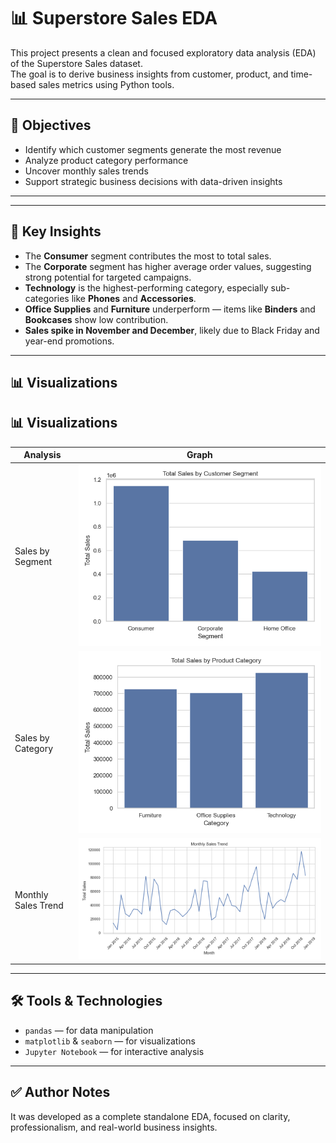 # 📊 Superstore Sales EDA

This project presents a clean and focused exploratory data analysis (EDA) of the Superstore Sales dataset.  
The goal is to derive business insights from customer, product, and time-based sales metrics using Python tools.

---

## 🎯 Objectives

- Identify which customer segments generate the most revenue
- Analyze product category performance
- Uncover monthly sales trends
- Support strategic business decisions with data-driven insights

---


---

## 📌 Key Insights

- The **Consumer** segment contributes the most to total sales.
- The **Corporate** segment has higher average order values, suggesting strong potential for targeted campaigns.
- **Technology** is the highest-performing category, especially sub-categories like **Phones** and **Accessories**.
- **Office Supplies** and **Furniture** underperform — items like **Binders** and **Bookcases** show low contribution.
- **Sales spike in November and December**, likely due to Black Friday and year-end promotions.

---

## 📊 Visualizations

## 📊 Visualizations

| Analysis              | Graph                                |
|-----------------------|--------------------------------------|
| Sales by Segment      | ![Segment Sales](segment_sales.png) |
| Sales by Category     | ![Category Sales](category_sales.png) |
| Monthly Sales Trend   | ![Monthly Sales](monthly_sales.png) |


---

## 🛠️ Tools & Technologies

- `pandas` — for data manipulation
- `matplotlib` & `seaborn` — for visualizations
- `Jupyter Notebook` — for interactive analysis

---

## ✅ Author Notes

It was developed as a complete standalone EDA, focused on clarity, professionalism, and real-world business insights.

